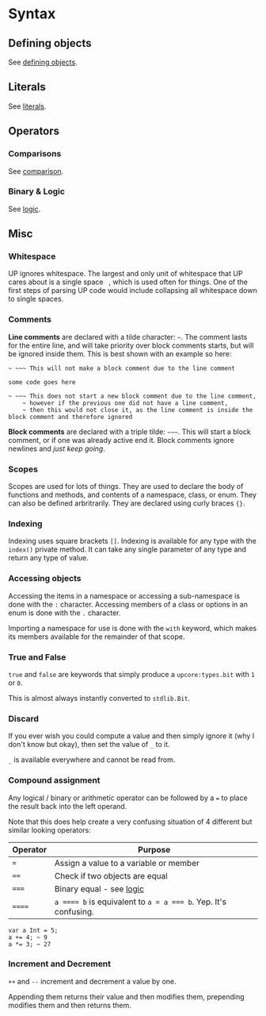 # Syntax

## Defining objects

See [defining objects](https://github.com/up-lang/spec/blob/master/syntax/defining_objects.md).

## Literals

See [literals](https://github.com/up-lang/spec/blob/master/syntax/literals.md).

## Operators

### Comparisons

See [comparison](https://github.com/up-lang/spec/blob/master/syntax/comparison.md).

### Binary & Logic

See [logic](https://github.com/up-lang/spec/blob/master/syntax/logic.md).

## Misc

### Whitespace

UP ignores whitespace. The largest and only unit of whitespace that UP cares about is a single space ` `, which is used often for things. One of the first steps of parsing UP code would include collapsing all whitespace down to single spaces.

### Comments

**Line comments** are declared with a tilde character: `~`. The comment lasts for the entire line, and will take priority over block comments starts, but will be ignored inside them. This is best shown with an example so here:

```up
~ ~~~ This will not make a block comment due to the line comment

some code goes here

~ ~~~ This does not start a new block comment due to the line comment,
    ~ however if the previous one did not have a line comment,
    ~ then this would not close it, as the line comment is inside the block comment and therefore ignored
```

**Block comments** are declared with a triple tilde: `~~~`. This will start a block comment, or if one was already active end it. Block comments ignore newlines and *just keep going*.

### Scopes

Scopes are used for lots of things. They are used to declare the body of functions and methods, and contents of a namespace, class, or enum. They can also be defined arbritrarily. They are declared using curly braces `{}`.

### Indexing

Indexing uses square brackets `[]`. Indexing is available for any type with the `index()` private method. It can take any single parameter of any type and return any type of value.

### Accessing objects

Accessing the items in a namespace or accessing a sub-namespace is done with the `:` character. Accessing members of a class or options in an enum is done with the `.` character.

Importing a namespace for use is done with the `with` keyword, which makes its members available for the remainder of that scope.

### True and False

`true` and `false` are keywords that simply produce a `upcore:types.bit` with `1` or `0`.

This is almost always instantly converted to `stdlib.Bit`.

### Discard

If you ever wish you could compute a value and then simply ignore it (why I don't know but okay), then set the value of `_` to it.

`_` is available everywhere and cannot be read from.

### Compound assignment

Any logical / binary or arithmetic operator can be followed by a `=` to place the result back into the left operand.

Note that this does help create a very confusing situation of 4 different but similar looking operators:

| Operator | Purpose                                                      |
| -------- | ------------------------------------------------------------ |
| `=`      | Assign a value to a variable or member                       |
| `==`     | Check if two objects are equal                               |
| `===`    | Binary equal - see [logic]((https://github.com/up-lang/spec/blob/master/syntax/logic.md#===)) |
| `====`   | `a ==== b` is equivalent to `a = a === b`. Yep. It's confusing. |

```up
var a Int = 5;
a += 4; ~ 9
a *= 3; ~ 27
```

### Increment and Decrement

`++` and `--` increment and decrement a value by one.

Appending them returns their value and then modifies them, prepending modifies them and then returns them.
